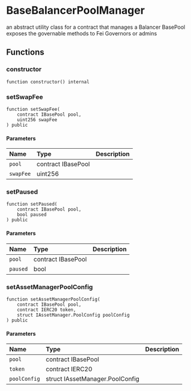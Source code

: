 # BaseBalancerPoolManager

an abstract utility class for a contract that manages a Balancer BasePool
exposes the governable methods to Fei Governors or admins

## Functions

### constructor

```solidity
function constructor() internal
```

### setSwapFee

```solidity
function setSwapFee(
    contract IBasePool pool,
    uint256 swapFee
) public
```

#### Parameters

| Name | Type | Description |
| :--- | :--- | :---------- |
| `pool` | contract IBasePool |  |
| `swapFee` | uint256 |  |

### setPaused

```solidity
function setPaused(
    contract IBasePool pool,
    bool paused
) public
```

#### Parameters

| Name | Type | Description |
| :--- | :--- | :---------- |
| `pool` | contract IBasePool |  |
| `paused` | bool |  |

### setAssetManagerPoolConfig

```solidity
function setAssetManagerPoolConfig(
    contract IBasePool pool,
    contract IERC20 token,
    struct IAssetManager.PoolConfig poolConfig
) public
```

#### Parameters

| Name | Type | Description |
| :--- | :--- | :---------- |
| `pool` | contract IBasePool |  |
| `token` | contract IERC20 |  |
| `poolConfig` | struct IAssetManager.PoolConfig |  |

